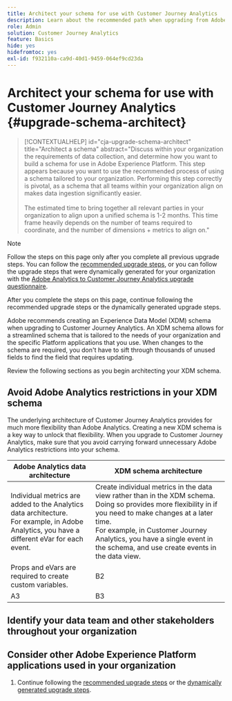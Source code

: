 ```yaml
---
title: Architect your schema for use with Customer Journey Analytics
description: Learn about the recommended path when upgrading from Adobe Analytics to Customer Journey Analytics
role: Admin
solution: Customer Journey Analytics
feature: Basics
hide: yes
hidefromtoc: yes
exl-id: f932110a-ca9d-40d1-9459-064ef9cd23da
---
```

# Architect your schema for use with Customer Journey Analytics {#upgrade-schema-architect}

<!-- markdownlint-disable MD034 -->

>[!CONTEXTUALHELP]
>id="cja-upgrade-schema-architect"
>title="Architect a schema"
>abstract="Discuss within your organization the requirements of data collection, and determine how you want to build a schema for use in Adobe Experience Platform. This step appears because you want to use the recommended process of using a schema tailored to your organization. Performing this step correctly is pivotal, as a schema that all teams within your organization align on makes data ingestion significantly easier.<br><br>The estimated time to bring together all relevant parties in your organization to align upon a unified schema is 1-2 months. This time frame heavily depends on the number of teams required to coordinate, and the number of dimensions + metrics to align on."

<!-- markdownlint-enable MD034 -->

>[!NOTE]
> 
>Follow the steps on this page only after you complete all previous upgrade steps. You can follow the [recommended upgrade steps](/help/getting-started/cja-upgrade/cja-upgrade-recommendations.md#recommended-upgrade-steps-for-most-organizations), or you can follow the upgrade steps that were dynamically generated for your organization with the [Adobe Analytics to Customer Journey Analytics upgrade questionnaire](https://gigazelle.github.io/cja-ttv/). 
>
>After you complete the steps on this page, continue following the recommended upgrade steps or the dynamically generated upgrade steps. 

Adobe recommends creating an Experience Data Model (XDM) schema when upgrading to Customer Journey Analytics. An XDM schema allows for a streamlined schema that is tailored to the needs of your organization and the specific Platform applications that you use. When changes to the schema are required, you don't have to sift through thousands of unused fields to find the field that requires updating.  

Review the following sections as you begin architecting your XDM schema.

## Avoid Adobe Analytics restrictions in your XDM schema

The underlying architecture of Customer Journey Analytics provides for much more flexibility than Adobe Analytics. Creating a new XDM schema is a key way to unlock that flexibility. When you upgrade to Customer Journey Analytics, make sure that you avoid carrying forward unnecessary Adobe Analytics restrictions into your schema.

| Adobe Analytics data architecture | XDM schema architecture | 
|---------|----------|
| Individual metrics are added to the Analytics data architecture.<br/>For example, in Adobe Analytics, you have a different eVar for each event.  | Create individual metrics in the data view rather than in the XDM schema. Doing so provides more flexibility in if you need to make changes at a later time.<br/>For example, in Customer Journey Analytics, you have a single event in the schema, and use create events in the data view.  | 
| Props and eVars are required to create custom variables. | B2 | 
| A3 | B3 | 

## Identify your data team and other stakeholders throughout your organization


## Consider other Adobe Experience Platform applications used in your organization



1. Continue following the [recommended upgrade steps](/help/getting-started/cja-upgrade/cja-upgrade-recommendations.md#recommended-upgrade-steps-for-most-organizations) or the [dynamically generated upgrade steps](https://gigazelle.github.io/cja-ttv/).
